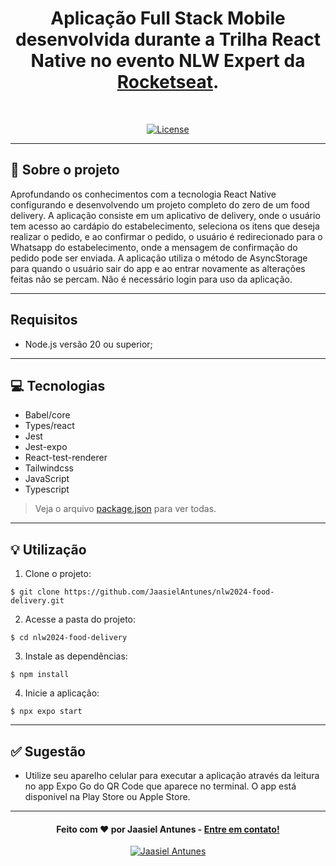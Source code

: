 <h1 align="center">
  Aplicação Full Stack Mobile desenvolvida durante a Trilha React Native no evento NLW Expert da <a href="https://app.rocketseat.com.br/home">Rocketseat</a>.
</h1> 
<br>

<p align="center">
  <a href="LICENSE"><img  src="https://img.shields.io/github/license/Ileriayo/markdown-badges?style=for-the-badge" alt="License"></a>
</p>

---

## 📁 Sobre o projeto

Aprofundando os conhecimentos com a tecnologia React Native configurando e desenvolvendo um projeto completo do zero de um food delivery.
A aplicação consiste em um aplicativo de delivery, onde o usuário tem acesso ao cardápio do estabelecimento, seleciona os itens que deseja realizar o pedido, 
e ao confirmar o pedido, o usuário é redirecionado para o Whatsapp do estabelecimento, onde a mensagem de confirmação do pedido pode ser enviada. A aplicação
utiliza o método de AsyncStorage para quando o usuário sair do app e ao entrar novamente as alterações feitas não se percam. Não é necessário login para uso
da aplicação.

---

## Requisitos

- Node.js versão 20 ou superior;

---

## 💻 Tecnologias

- Babel/core
- Types/react
- Jest
- Jest-expo
- React-test-renderer
- Tailwindcss
- JavaScript
- Typescript

> Veja o arquivo [package.json](https://github.com/JaasielAntunes/nlw2024-food-delivery/blob/master/package.json) para ver todas.

---

## 💡 Utilização
1. Clone o projeto:

```
$ git clone https://github.com/JaasielAntunes/nlw2024-food-delivery.git
```

2. Acesse a pasta do projeto:

```
$ cd nlw2024-food-delivery
```

3. Instale as dependências:

```
$ npm install
```

4. Inicie a aplicação:

```
$ npx expo start
```

---

## ✅ Sugestão
- Utilize seu aparelho celular para executar a aplicação através da leitura no app Expo Go do QR Code que aparece no terminal. O app está disponivel na Play Store ou Apple Store.
---

<h4 align="center">
  Feito com ❤️ por Jaasiel Antunes - <a href="mailto:contato.jaasiel@gmail.com.com">Entre em contato!</a>
</h4>

<p align="center">
  <a href="https://www.linkedin.com/in/jaasiel-antunes-1517b41bb/">
    <img alt="Jaasiel Antunes" src="https://img.shields.io/badge/LinkedIn-Jaasiel-0e76a8?style=flat&logoColor=white&logo=linkedin">
  </a>
</p>
